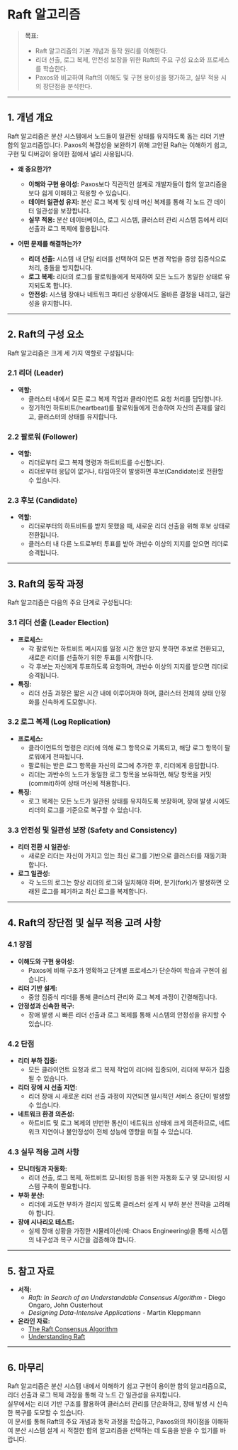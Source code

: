 # Raft 알고리즘

> **목표:**  
> - Raft 알고리즘의 기본 개념과 동작 원리를 이해한다.  
> - 리더 선출, 로그 복제, 안전성 보장을 위한 Raft의 주요 구성 요소와 프로세스를 학습한다.  
> - Paxos와 비교하여 Raft의 이해도 및 구현 용이성을 평가하고, 실무 적용 시의 장단점을 분석한다.

---

## 1. 개념 개요

Raft 알고리즘은 분산 시스템에서 노드들이 일관된 상태를 유지하도록 돕는 리더 기반 합의 알고리즘입니다. Paxos의 복잡성을 보완하기 위해 고안된 Raft는 이해하기 쉽고, 구현 및 디버깅이 용이한 점에서 널리 사용됩니다.

- **왜 중요한가?**  
  - **이해와 구현 용이성:** Paxos보다 직관적인 설계로 개발자들이 합의 알고리즘을 보다 쉽게 이해하고 적용할 수 있습니다.  
  - **데이터 일관성 유지:** 분산 로그 복제 및 상태 머신 복제를 통해 각 노드 간 데이터 일관성을 보장합니다.  
  - **실무 적용:** 분산 데이터베이스, 로그 시스템, 클러스터 관리 시스템 등에서 리더 선출과 로그 복제에 활용됩니다.

- **어떤 문제를 해결하는가?**  
  - **리더 선출:** 시스템 내 단일 리더를 선택하여 모든 변경 작업을 중앙 집중식으로 처리, 충돌을 방지합니다.  
  - **로그 복제:** 리더의 로그를 팔로워들에게 복제하여 모든 노드가 동일한 상태로 유지되도록 합니다.  
  - **안전성:** 시스템 장애나 네트워크 파티션 상황에서도 올바른 결정을 내리고, 일관성을 유지합니다.

---

## 2. Raft의 구성 요소

Raft 알고리즘은 크게 세 가지 역할로 구성됩니다:

### 2.1 리더 (Leader)
- **역할:**  
  - 클러스터 내에서 모든 로그 복제 작업과 클라이언트 요청 처리를 담당합니다.
  - 정기적인 하트비트(heartbeat)를 팔로워들에게 전송하여 자신의 존재를 알리고, 클러스터의 상태를 유지합니다.

### 2.2 팔로워 (Follower)
- **역할:**  
  - 리더로부터 로그 복제 명령과 하트비트를 수신합니다.
  - 리더로부터 응답이 없거나, 타임아웃이 발생하면 후보(Candidate)로 전환할 수 있습니다.

### 2.3 후보 (Candidate)
- **역할:**  
  - 리더로부터의 하트비트를 받지 못했을 때, 새로운 리더 선출을 위해 후보 상태로 전환됩니다.
  - 클러스터 내 다른 노드로부터 투표를 받아 과반수 이상의 지지를 얻으면 리더로 승격됩니다.

---

## 3. Raft의 동작 과정

Raft 알고리즘은 다음의 주요 단계로 구성됩니다:

### 3.1 리더 선출 (Leader Election)
- **프로세스:**  
  - 각 팔로워는 하트비트 메시지를 일정 시간 동안 받지 못하면 후보로 전환되고, 새로운 리더를 선출하기 위한 투표를 시작합니다.
  - 각 후보는 자신에게 투표하도록 요청하며, 과반수 이상의 지지를 받으면 리더로 승격됩니다.
- **특징:**  
  - 리더 선출 과정은 짧은 시간 내에 이루어져야 하며, 클러스터 전체의 상태 안정화를 신속하게 도모합니다.

### 3.2 로그 복제 (Log Replication)
- **프로세스:**  
  - 클라이언트의 명령은 리더에 의해 로그 항목으로 기록되고, 해당 로그 항목이 팔로워에게 전파됩니다.
  - 팔로워는 받은 로그 항목을 자신의 로그에 추가한 후, 리더에게 응답합니다.
  - 리더는 과반수의 노드가 동일한 로그 항목을 보유하면, 해당 항목을 커밋(commit)하여 상태 머신에 적용합니다.
- **특징:**  
  - 로그 복제는 모든 노드가 일관된 상태를 유지하도록 보장하며, 장애 발생 시에도 리더의 로그를 기준으로 복구할 수 있습니다.

### 3.3 안전성 및 일관성 보장 (Safety and Consistency)
- **리더 전환 시 일관성:**  
  - 새로운 리더는 자신이 가지고 있는 최신 로그를 기반으로 클러스터를 재동기화합니다.
- **로그 일관성:**  
  - 각 노드의 로그는 항상 리더의 로그와 일치해야 하며, 분기(fork)가 발생하면 오래된 로그를 폐기하고 최신 로그를 복제합니다.

---

## 4. Raft의 장단점 및 실무 적용 고려 사항

### 4.1 장점
- **이해도와 구현 용이성:**  
  - Paxos에 비해 구조가 명확하고 단계별 프로세스가 단순하여 학습과 구현이 쉽습니다.
- **리더 기반 설계:**  
  - 중앙 집중식 리더를 통해 클러스터 관리와 로그 복제 과정이 간결해집니다.
- **안정성과 신속한 복구:**  
  - 장애 발생 시 빠른 리더 선출과 로그 복제를 통해 시스템의 안정성을 유지할 수 있습니다.

### 4.2 단점
- **리더 부하 집중:**  
  - 모든 클라이언트 요청과 로그 복제 작업이 리더에 집중되어, 리더에 부하가 집중될 수 있습니다.
- **리더 장애 시 선출 지연:**  
  - 리더 장애 시 새로운 리더 선출 과정이 지연되면 일시적인 서비스 중단이 발생할 수 있습니다.
- **네트워크 환경 의존성:**  
  - 하트비트 및 로그 복제의 빈번한 통신이 네트워크 상태에 크게 의존하므로, 네트워크 지연이나 불안정성이 전체 성능에 영향을 미칠 수 있습니다.

### 4.3 실무 적용 고려 사항
- **모니터링과 자동화:**  
  - 리더 선출, 로그 복제, 하트비트 모니터링 등을 위한 자동화 도구 및 모니터링 시스템 구축이 필요합니다.
- **부하 분산:**  
  - 리더에 과도한 부하가 걸리지 않도록 클러스터 설계 시 부하 분산 전략을 고려해야 합니다.
- **장애 시나리오 테스트:**  
  - 실제 장애 상황을 가정한 시뮬레이션(예: Chaos Engineering)을 통해 시스템의 내구성과 복구 시간을 검증해야 합니다.

---

## 5. 참고 자료

- **서적:**  
  - _Raft: In Search of an Understandable Consensus Algorithm_ - Diego Ongaro, John Ousterhout  
  - _Designing Data-Intensive Applications_ - Martin Kleppmann  
- **온라인 자료:**  
  - [The Raft Consensus Algorithm](https://raft.github.io/)  
  - [Understanding Raft](https://thesecretlivesofdata.com/raft/)

---

## 6. 마무리

Raft 알고리즘은 분산 시스템 내에서 이해하기 쉽고 구현이 용이한 합의 알고리즘으로, 리더 선출과 로그 복제 과정을 통해 각 노드 간 일관성을 유지합니다.  
실무에서는 리더 기반 구조를 활용하여 클러스터 관리를 단순화하고, 장애 발생 시 신속한 복구를 도모할 수 있습니다.  
이 문서를 통해 Raft의 주요 개념과 동작 과정을 학습하고, Paxos와의 차이점을 이해하여 분산 시스템 설계 시 적절한 합의 알고리즘을 선택하는 데 도움을 받을 수 있기를 바랍니다.